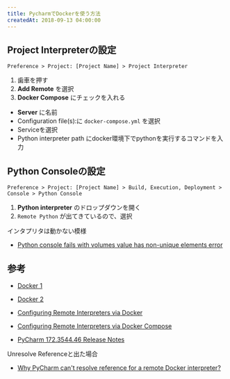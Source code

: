 ```yaml
---
title: PycharmでDockerを使う方法
createdAt: 2018-09-13 04:00:00
---
```


## Project Interpreterの設定

`Preference > Project: [Project Name] > Project Interpreter`

1. 歯車を押す
2. **Add Remote** を選択
3. **Docker Compose** にチェックを入れる
  - **Server** に名前
  - Configuration file(s):に `docker-compose.yml` を選択
  - Serviceを選択
  - Python interpreter path にdocker環境下でpythonを実行するコマンドを入力


## Python Consoleの設定

`Preference > Project: [Project Name] > Build, Execution, Deployment > Console > Python Console`

1. **Python interpreter** のドロップダウンを開く  
2. `Remote Python` が出てきているので、選択


インタプリタは動かない模様

- [Python console fails with volumes value has non-unique elements error](https://youtrack.jetbrains.com/issue/PY-24971)

## 参考

- [Docker 1](https://www.jetbrains.com/help/pycharm/docker.html)
- [Docker 2](https://www.jetbrains.com/help/pycharm/docker-2.html)
- [Configuring Remote Interpreters via Docker](https://www.jetbrains.com/help/pycharm/configuring-remote-interpreters-via-docker.html)
- [Configuring Remote Interpreters via Docker Compose](https://www.jetbrains.com/help/pycharm/configuring-remote-interpreters-via-docker-compose.html)

- [PyCharm 172.3544.46 Release Notes](https://confluence.jetbrains.com/display/PYH/PyCharm+172.3544.46+Release+Notes)

Unresolve Referenceと出た場合

- [Why PyCharm can't resolve reference for a remote Docker interpreter?](https://intellij-support.jetbrains.com/hc/en-us/community/posts/115000373944-Why-PyCharm-can-t-resolve-reference-for-a-remote-Docker-interpreter-)
